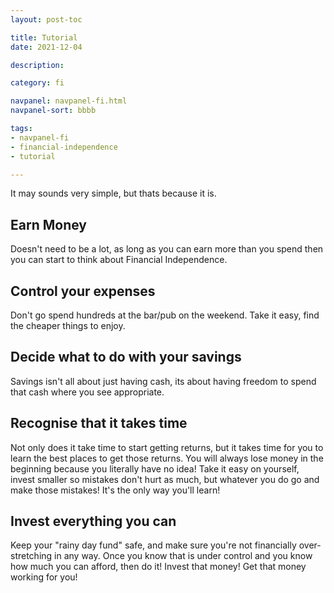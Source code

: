 ```yaml
---
layout: post-toc

title: Tutorial
date: 2021-12-04

description:

category: fi

navpanel: navpanel-fi.html
navpanel-sort: bbbb

tags:
- navpanel-fi
- financial-independence
- tutorial

---
```


It may sounds very simple, but thats because it is.

## Earn Money
Doesn't need to be a lot, as long as you can earn more than you spend then you can start to think about Financial Independence.

## Control your expenses
Don't go spend hundreds at the bar/pub on the weekend. Take it easy, find the cheaper things to enjoy.

## Decide what to do with your savings
Savings isn't all about just having cash, its about having freedom to spend that cash where you see appropriate.

## Recognise that it takes time
Not only does it take time to start getting returns, but it takes time for you to learn the best places to get those returns. You will always lose money in the beginning because you literally have no idea! Take it easy on yourself, invest smaller so mistakes don't hurt as much, but whatever you do go and make those mistakes! It's the only way you'll learn!

## Invest everything you can
Keep your "rainy day fund" safe, and make sure you're not financially over-stretching in any way. Once you know that is under control and you know how much you can afford, then do it! Invest that money! Get that money working for you!
